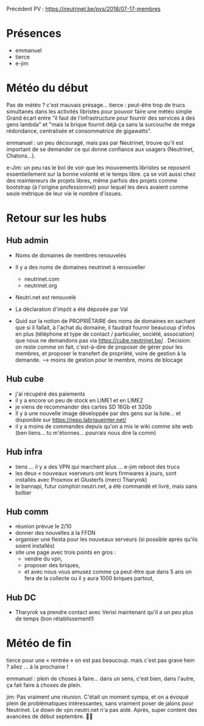 <!-- TITLE: 09/18 (Membres) -->
<!-- SUBTITLE: Réunion des membres  -->

Précédent PV : https://neutrinet.be/pvs/2018/07-17-membres


# Présences 
* emmanuel
* tierce
* e-jim


# Météo du début

Pas de météo ?  c'est mauvais présage… 
tierce : peut-être trop de trucs simultanés dans les activités libristes pour pouvoir faire une météo simple
Grand écart entre "il faut de l'infrastructure pour fournir des services à des gens lambda" et "mais la brique fournit déjà ça sans la surcouche de méga rédondance, centralisée et consommatrice de gigawatts".

emmanuel : un peu découragé, mais pas par Neutrinet, trouve qu'il est important de se demander ce qui donne confiance aux usagers (Neutrinet, Chatons…).

e-Jim: un peu ras le bol de voir que les mouvements libristes se reposent essentiellement sur la bonne volonté et le temps libre. ça se voit aussi chez des mainteneurs de projets libres, même parfois des projets comme bootstrap (à l'origine professionnel) pour lequel les devs avaient comme seule métrique de leur vie le nombre d'issues.

# Retour sur les hubs

## Hub admin

* Noms de domaines de membres renouvelés
* Il y a des noms de domaines neutrinet à renouveller
  
  * neutrinet.com
  * neutrinet.org

* Neutri.net est renouvelé

* La déclaration d'impôt a été déposée par Val

* Quid sur la notion de PROPRIÉTAIRE des noms de domaines en sachant que si il fallait, à l'achat du domaine, il faudrait fournir beaucoup d'infos en plus (téléphone et type de contact / particulier, société, association) que nous ne demandons pas via https://cube.neutrinet.be/ .
Décision: on reste comme on fait, c'est-à-dire de proposer de gérer pour les membres, et proposer le transfert de propriété, voire de gestion à la demande. --> moins de gestion pour le membre, moins de blocage


## Hub cube

* j'ai récupéré des paiements
* il y a encore un peu de stock en LIME1 et en LIME2
* je viens de recommander des cartes SD 16Gb et 32Gb
* Il y à une nouvelle image développée par des gens sur la liste… et disponible sur https://repo.labriqueinter.net/
* il y a moins de commandes depuis qu'on a mis le wiki comme site web (ben tiens… tu m'étonnes… pourrais nous dire la comm)


## Hub infra

* tiens … il y a des VPN qui marchent plus … e-jim reboot des trucs
* les deux « nouveaux »serveurs ont leurs firmwares à jours, sont installés avec Proxmox et Glusterfs (merci Tharyrok)
* le bannapi, futur comptoir.neutri.net, a été commandé et livré, mais sans boîtier  

## Hub comm

* réunion prévue le 2/10
* donner des nouvelles à la FFDN
* organiser une fiesta pour les nouveaux serveurs (si possible après qu'ils soient installés)
* site une page avec trois points en gros :
    * vendre du vpn, 
    * proposer des briques, 
    * et avec nous vous amusez comme ça peut-être que dans 5 ans on fera de la collecte ou il y aura 1000 briques partout,

## Hub DC

* Tharyrok va prendre contact avec Verixi maintenant qu'il a un peu plus de temps (bon rétablissement!)

# Météo de fin

tierce pour une « rentrée » on est pas beaucoup. mais c'est pas grave hein ? allez … à la prochaine !

emmanuel : plein de choses à faire… dans un sens, c'est bien, dans l'autre, ça fait faire à choses de plein.

jim: Pas vraiment une réunion. C'était un moment sympa, et on a évoqué plein de problématiques intéressantes, sans vraiment poser de jalons pour Neutrinet. Le down de vpn.neutri.net n'a pas aidé.
Après, super content des avancées de début septembre.



